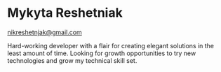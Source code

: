 # Mykyta Reshetniak
nikreshetnjak@gmail.com

Hard-working developer with a flair for creating elegant solutions in the least amount of time. Looking for growth opportunities to try new technologies and grow my technical skill set.
